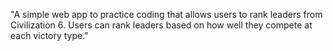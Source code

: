 "A simple web app to practice coding that allows users to rank leaders from Civilization 6. Users can rank leaders based on how well they compete at each victory type." 
